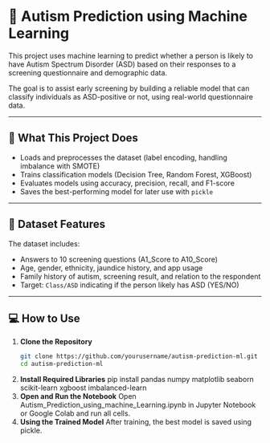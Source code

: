 # 🧠 Autism Prediction using Machine Learning

This project uses machine learning to predict whether a person is likely to have Autism Spectrum Disorder (ASD) based on their responses to a screening questionnaire and demographic data.

The goal is to assist early screening by building a reliable model that can classify individuals as ASD-positive or not, using real-world questionnaire data.

---

## 🚀 What This Project Does

- Loads and preprocesses the dataset (label encoding, handling imbalance with SMOTE)
- Trains classification models (Decision Tree, Random Forest, XGBoost)
- Evaluates models using accuracy, precision, recall, and F1-score
- Saves the best-performing model for later use with `pickle`

---

## 📂 Dataset Features

The dataset includes:
- Answers to 10 screening questions (A1_Score to A10_Score)
- Age, gender, ethnicity, jaundice history, and app usage
- Family history of autism, screening result, and relation to the respondent
- Target: `Class/ASD` indicating if the person likely has ASD (YES/NO)

---

## 💻 How to Use

1. **Clone the Repository**
   ```bash
   git clone https://github.com/yourusername/autism-prediction-ml.git
   cd autism-prediction-ml
2. **Install Required Libraries**
   pip install pandas numpy matplotlib seaborn scikit-learn xgboost imbalanced-learn
3. **Open and Run the Notebook**
   Open Autism_Prediction_using_machine_Learning.ipynb in Jupyter Notebook or Google Colab and run all cells.
4. **Using the Trained Model**
   After training, the best model is saved using pickle. 
   


   

   
